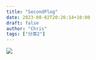 ```yaml
---
title: "SecondPlog"
date: 2023-08-02T20:26:14+10:00
draft: false
author: "Chris"
tags: ["分类2"]
---
```


![](/img/1.jpg)